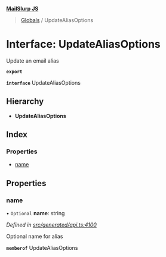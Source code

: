 **[MailSlurp JS](../README.md)**

> [Globals](../README.md) / UpdateAliasOptions

# Interface: UpdateAliasOptions

Update an email alias

**`export`** 

**`interface`** UpdateAliasOptions

## Hierarchy

* **UpdateAliasOptions**

## Index

### Properties

* [name](updatealiasoptions.md#name)

## Properties

### name

• `Optional` **name**: string

*Defined in [src/generated/api.ts:4100](https://github.com/mailslurp/mailslurp-client/blob/fb74c9f/src/generated/api.ts#L4100)*

Optional name for alias

**`memberof`** UpdateAliasOptions
